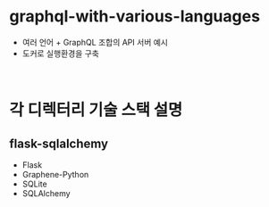 # graphql-with-various-languages
- 여러 언어 + GraphQL 조합의 API 서버 예시
- 도커로 실행환경을 구축

<br>

# 각 디렉터리 기술 스택 설명
## flask-sqlalchemy
- Flask
- Graphene-Python
- SQLite
- SQLAlchemy